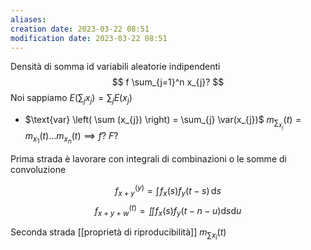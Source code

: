 ```yaml
---
aliases: 
creation date: 2023-03-22 08:51
modification date: 2023-03-22 08:51
---
```


Densità di somma id variabili aleatorie indipendenti
$$
f \sum_{j=1}^n x_{j}?
$$
Noi sappiamo $E\left( \sum_{j} x_{j} \right) = \sum_{j}E(x_{j})$
- $\text{var} \left( \sum (x_{j}) \right) = \sum_{j} \var(x_{j})$
$m_{\sum_{x_{j}}}(t) = m_{x_{1}}(t)\dots m_{x_{n}}(t) \implies f?\ F?$


Prima strada è lavorare con integrali di combinazioni o le somme di convoluzione

$$f_{x+y}^(y) = \int \!  f_{x}(s)f_{y}(t-s) \, \mathrm{d}s$$
$$
f_{x+y+w}^{(t)} = \iint f_{x}(s) f_{y}(t-n - u) \mathrm{d}s \mathrm{d}u
$$

Seconda strada [[proprietà di riproducibilità]]
$m_{\sum x_{\bar{i}}}(t)$

